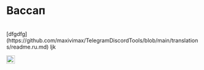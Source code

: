 # Вассап
<br/>
[dfgdfg](https://github.com/maxivimax/TelegramDiscordTools/blob/main/translations/readme.ru.md)
ljk

[<img title="Русский язык" alt="Русский язык" src="https://cdn.staticaly.com/gh/hjnilsson/country-flags/master/svg/ru.svg" width="22">](https://github.com/maxivimax/TelegramDiscordTools/blob/main/translations/readme.ru.md)
